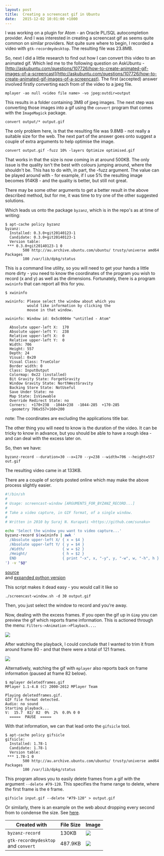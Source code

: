 ```yaml
---
layout: post
title:  Creating a screencast gif in Ubuntu
date:   2015-12-02 10:01:00 +1000
---
```


I was working on a plugin for Atom - an Oracle PL/SQL autocompletion provider. And I was interested in creating a screencast gif as seems quite common on similar providers. Not quite sure where to begin, I recorded a video with `gtk-recordmydesktop`. The resulting file was 23.8MB.

So, next I did a little research to find out how I can convert this video to an animated gif. Which led me to the following question on AskUbuntu - [http://askubuntu.com/questions/107726/how-to-create-animated-gif-images-of-a-screencast](http://askubuntu.com/questions/107726/how-to-create-animated-gif-images-of-a-screencast). The first (accepted) answer involved firstly converting each from of the video to a jpeg file.

```
mplayer -ao null <video file name> -vo jpeg:outdir=output
```

This results in a folder containing 3MB of jpeg images. The next step was converting those images into a gif using the `convert` program that comes with the `ImageMagick` package.

```
convert output/* output.gif
```

The only problem here, is that the resulting file was 9.8MB - not really a suitable size for the web. The next part of the answer goes onto suggest a couple of extra arguments to help optimise the image.

```
convert output.gif -fuzz 10% -layers Optimize optimised.gif
```

That works in that the size is now coming in at around 500KB. The only issue is the quality isn't the best with colours jumping around, where the shouldn't be. This has to do with, in part, the -fuzz argument. The value can be played around with - for example, if I use 5% the resulting image becomes 914KB - and the quality is better, but still not great.

There may be some other arguments to get a better result in the above described method, but for me, it was time to try one of the other suggested solutions.

Which leads us onto the package `byzanz`, which is in the repo's as at time of writing:

```
$ apt-cache policy byzanz
byzanz:
  Installed: 0.3.0+git20140123-1
  Candidate: 0.3.0+git20140123-1
  Version table:
 *** 0.3.0+git20140123-1 0
        500 http://au.archive.ubuntu.com/ubuntu/ trusty/universe amd64 Packages
        100 /var/lib/dpkg/status
```

This is a command line utility, so you will need to get your hands a little more dirty - you need to know the coordinates of the program you wish to record (x and y) as well as the dimensions. Fortunately, there is a program `xwininfo` that can report all this for you.

```
$ xwininfo

xwininfo: Please select the window about which you
          would like information by clicking the
          mouse in that window.

xwininfo: Window id: 0x5c0004e "untitled - Atom"

  Absolute upper-left X:  170
  Absolute upper-left Y:  238
  Relative upper-left X:  0
  Relative upper-left Y:  0
  Width: 706
  Height: 557
  Depth: 24
  Visual: 0x20
  Visual Class: TrueColor
  Border width: 0
  Class: InputOutput
  Colormap: 0x22 (installed)
  Bit Gravity State: ForgetGravity
  Window Gravity State: NorthWestGravity
  Backing Store State: NotUseful
  Save Under State: no
  Map State: IsViewable
  Override Redirect State: no
  Corners:  +170+238  -1044+238  -1044-285  +170-285
  -geometry 706x557+160+200
```

note: The coordinates are excluding the applications title bar.

The other thing you will need to know is the duration of the video. It can be tricky to know in advance, but you should be able to have a rough idea - and can deal with the excess later on.

So, then we have:

```
byzanz-record --duration=30 --x=170 --y=238 --width=706 --height=557 out.gif
```

The resulting video came in at 133KB.

There are a couple of scripts posted online which may make the above process slightly easier.

```bash
#!/bin/sh
#
# Usage: screencast-window [ARGUMENTS_FOR_BYZANZ_RECORD...]
#
# Take a video capture, in GIF format, of a single window.
#
# Written in 2010 by Suraj N. Kurapati <https://github.com/sunaku>

echo 'Select the window you want to video capture...'
byzanz-record $(xwininfo | awk '
  /Absolute upper-left X/ { x = $4 }
  /Absolute upper-left Y/ { y = $4 }
  /Width/                 { w = $2 }
  /Height/                { h = $2 }
  END                     { print "-x", x, "-y", y, "-w", w, "-h", h }
') -v "$@"
```
[source](https://github.com/sunaku/home/blob/master/bin/screencast-window)  
and [expanded python version](https://gist.github.com/noamraph/8348560)

This script makes it dead easy - you would call it like so

```
./screencast-window.sh -d 30 output.gif
```

Then, you just select the window to record and you're away.

Now, dealing with the excess frames. If you open the gif up in `Gimp` you can preview the gif which reports frame information. This is actioned through the menu: `Filters->Animation->Playback...`.

![](https://cloud.githubusercontent.com/assets/1747643/11516448/5ba3f1b2-98d7-11e5-90d8-ef75338482aa.png)

After watching the playback, I could conclude that I wanted to trim it from around frame 80 - and that there were a total of 121 frames.

![](https://cloud.githubusercontent.com/assets/1747643/11516489/9aafdcea-98d7-11e5-9217-9eac32c150e4.png)

Alternatively, watching the gif with `mplayer` also reports back on frame information (paused at frame 82 below).

```
$ mplayer deletedframes.gif
MPlayer 1.1-4.8 (C) 2000-2012 MPlayer Team

Playing deletedframes.gif.
GIF file format detected.
Audio: no sound
Starting playback...
V:  15.7  82/ 82  0%  2%  0.0% 0 0
  =====  PAUSE  =====
```

With that information, we can that lead onto the `gifsicle` tool.

```
$ apt-cache policy gifsicle
gifsicle:
  Installed: 1.78-1
  Candidate: 1.78-1
  Version table:
 *** 1.78-1 0
        500 http://au.archive.ubuntu.com/ubuntu/ trusty/universe amd64 Packages
        100 /var/lib/dpkg/status
```

This program allows you to easily delete frames from a gif with the argument `--delete #79-120`. This specifies the frame range to delete, where the first frame is the `0` frame.

```
gifsicle input.gif --delete "#79-120" > output.gif
```

Or similarly, there is an example on the web about dropping every second from to condense the size. See [here](http://graphicdesign.stackexchange.com/a/20913).

Created with                        | File Size |  Image
------------------------------------|-----------|--------
`byzanz-record`                     | 130KB     |  ![](https://cloud.githubusercontent.com/assets/1747643/11515330/8b3a1a42-98d1-11e5-8872-c9556bb498da.gif)
`gtk-recordmydesktop`<br>and `convert` | 487.9KB   |  ![](https://cloud.githubusercontent.com/assets/1747643/11517086/81c3b536-98db-11e5-98ae-3dac02bb6ae4.gif)
